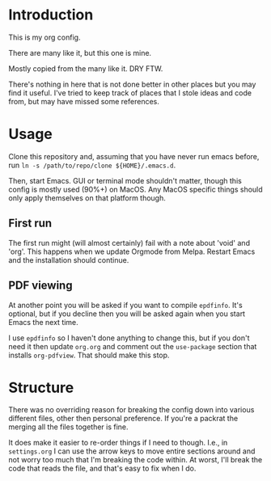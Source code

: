 # Introduction

This is my org config.

There are many like it, but this one is mine.

Mostly copied from the many like it. DRY FTW.

There's nothing in here that is not done better in other places but
you may find it useful. I've tried to keep track of places that I
stole ideas and code from, but may have missed some references.

# Usage

Clone this repository and, assuming that you have never run emacs
before, run `ln -s /path/to/repo/clone ${HOME}/.emacs.d`.

Then, start Emacs. GUI or terminal mode shouldn't matter, though this
config is mostly used (90%+) on MacOS. Any MacOS specific things
should only apply themselves on that platform though.

## First run

The first run might (will almost certainly) fail with a note about
'void' and 'org'. This happens when we update Orgmode from Melpa.
Restart Emacs and the installation should continue.

## PDF viewing

At another point you will be asked if you want to compile `epdfinfo`.
It's optional, but if you decline then you will be asked again when
you start Emacs the next time.

I use `epdfinfo` so I haven't done anything to change this, but if
you don't need it then update `org.org` and comment out the
`use-package` section that installs `org-pdfview`. That should make
this stop.

# Structure

There was no overriding reason for breaking the config down into
various different files, other then personal preference. If you're a
packrat the merging all the files together is fine.

It does make it easier to re-order things if I need to though. I.e.,
in `settings.org` I can use the arrow keys to move entire sections
around and not worry too much that I'm breaking the code within. At
worst, I'll break the code that reads the file, and that's easy to fix
when I do.
